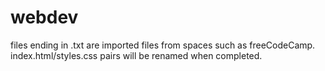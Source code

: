 # webdev
files ending in .txt are imported files from spaces such as freeCodeCamp. 
index.html/styles.css pairs will be renamed when completed.
